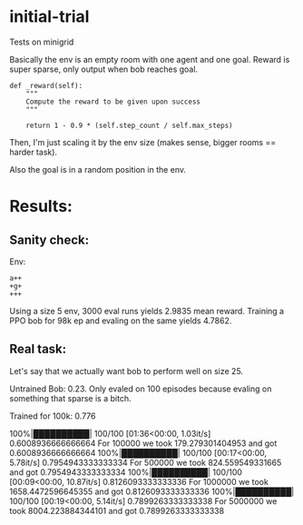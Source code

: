 # initial-trial
Tests on minigrid

Basically the env is an empty room with one agent and one goal. Reward is super sparse,
only output when bob reaches goal.
        
    def _reward(self):
        """
        Compute the reward to be given upon success
        """

        return 1 - 0.9 * (self.step_count / self.max_steps)

Then, I'm just scaling it by the env size (makes sense, bigger rooms == harder task).

Also the goal is in a random position in the env.


# Results:

## Sanity check:

Env: 

    a++
    +g+
    +++

Using a size 5 env, 3000 eval runs yields 2.9835 mean reward.
Training a PPO bob for 98k ep and evaling on the same yields 4.7862.

## Real task:

Let's say that we actually want bob to perform well on size 25.

Untrained Bob: 0.23. Only evaled on 100 episodes because evaling on something that sparse
is a bitch.

Trained for 100k: 0.776


100%|██████████| 100/100 [01:36<00:00,  1.03it/s]
0.6008936666666664
For 100000 we took 179.279301404953 and got 0.6008936666666664
100%|██████████| 100/100 [00:17<00:00,  5.78it/s]
0.7954943333333334
For 500000 we took 824.559549331665 and got 0.7954943333333334
100%|██████████| 100/100 [00:09<00:00, 10.87it/s]
0.8126093333333336
For 1000000 we took 1658.4472596645355 and got 0.8126093333333336
100%|██████████| 100/100 [00:19<00:00,  5.14it/s]
0.7899263333333338
For 5000000 we took 8004.223884344101 and got 0.7899263333333338